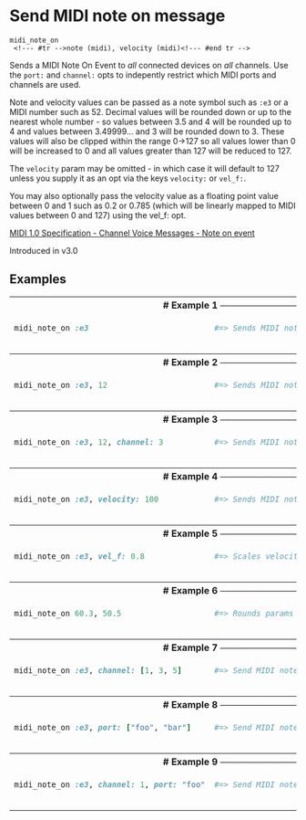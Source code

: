 # Send MIDI note on message

```
midi_note_on 
 <!--- #tr -->note (midi), velocity (midi)<!--- #end tr -->
```


Sends a MIDI Note On Event to *all* connected devices on *all* channels. Use the `port:` and `channel:` opts to indepently restrict which MIDI ports and channels are used.

Note and velocity values can be passed as a note symbol such as `:e3` or a MIDI number such as 52. Decimal values will be rounded down or up to the nearest whole number - so values between 3.5 and 4 will be rounded up to 4 and values between 3.49999... and 3 will be rounded down to 3. These values will also be clipped within the range 0->127 so all values lower than 0 will be increased to 0 and all values greater than 127 will be reduced to 127.

The `velocity` param may be omitted - in which case it will default to 127 unless you supply it as an opt via the keys `velocity:` or `vel_f:`.

You may also optionally pass the velocity value as a floating point value between 0 and 1 such as 0.2 or 0.785 (which will be linearly mapped to MIDI values between 0 and 127) using the vel_f: opt.

[MIDI 1.0 Specification - Channel Voice Messages - Note on event](https://www.midi.org/specifications/item/table-1-summary-of-midi-message)


Introduced in v3.0

## Examples

<table class="examples">
<tr>
<th colspan="2" class="even head"># Example 1 ──────────────────────────────────────────────────────</th>
</tr>
<tr>
<td class="even">

```ruby
midi_note_on :e3 



```

</td>
<td class="even">

<!--- #tr -->
```ruby
#=> Sends MIDI note on :e3 with the default velocity of 12 to all ports and channels



```
<!--- #end tr -->

</td>
</tr>
<tr>
<th colspan="2" class="odd head"># Example 2 ──────────────────────────────────────────────────────</th>
</tr>
<tr>
<td class="odd">

```ruby
midi_note_on :e3, 12 



```

</td>
<td class="odd">

<!--- #tr -->
```ruby
#=> Sends MIDI note on :e3 with velocity 12 to all channels



```
<!--- #end tr -->

</td>
</tr>
<tr>
<th colspan="2" class="even head"># Example 3 ──────────────────────────────────────────────────────</th>
</tr>
<tr>
<td class="even">

```ruby
midi_note_on :e3, 12, channel: 3 



```

</td>
<td class="even">

<!--- #tr -->
```ruby
#=> Sends MIDI note on :e3 with velocity 12 on channel 3



```
<!--- #end tr -->

</td>
</tr>
<tr>
<th colspan="2" class="odd head"># Example 4 ──────────────────────────────────────────────────────</th>
</tr>
<tr>
<td class="odd">

```ruby
midi_note_on :e3, velocity: 100



```

</td>
<td class="odd">

<!--- #tr -->
```ruby
#=> Sends MIDI note on for :e3 with velocity 100



```
<!--- #end tr -->

</td>
</tr>
<tr>
<th colspan="2" class="even head"># Example 5 ──────────────────────────────────────────────────────</th>
</tr>
<tr>
<td class="even">

```ruby
midi_note_on :e3, vel_f: 0.8



```

</td>
<td class="even">

<!--- #tr -->
```ruby
#=> Scales velocity 0.8 to MIDI value 102 and sends MIDI note on for :e3 with velocity 102



```
<!--- #end tr -->

</td>
</tr>
<tr>
<th colspan="2" class="odd head"># Example 6 ──────────────────────────────────────────────────────</th>
</tr>
<tr>
<td class="odd">

```ruby
midi_note_on 60.3, 50.5



```

</td>
<td class="odd">

<!--- #tr -->
```ruby
#=> Rounds params up or down to the nearest whole number and sends MIDI note on for note 60 with velocity 51



```
<!--- #end tr -->

</td>
</tr>
<tr>
<th colspan="2" class="even head"># Example 7 ──────────────────────────────────────────────────────</th>
</tr>
<tr>
<td class="even">

```ruby
midi_note_on :e3, channel: [1, 3, 5]



```

</td>
<td class="even">

<!--- #tr -->
```ruby
#=> Send MIDI note :e3 on to channels 1, 3, 5 on all connected ports



```
<!--- #end tr -->

</td>
</tr>
<tr>
<th colspan="2" class="odd head"># Example 8 ──────────────────────────────────────────────────────</th>
</tr>
<tr>
<td class="odd">

```ruby
midi_note_on :e3, port: ["foo", "bar"]



```

</td>
<td class="odd">

<!--- #tr -->
```ruby
#=> Send MIDI note :e3 on to on all channels on ports named "foo" and "bar"



```
<!--- #end tr -->

</td>
</tr>
<tr>
<th colspan="2" class="even head"># Example 9 ──────────────────────────────────────────────────────</th>
</tr>
<tr>
<td class="even">

```ruby
midi_note_on :e3, channel: 1, port: "foo"



```

</td>
<td class="even">

<!--- #tr -->
```ruby
#=> Send MIDI note :e3 on only on channel 1 on port "foo"



```
<!--- #end tr -->

</td>
</tr>
</table>

